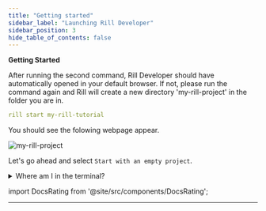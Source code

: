 ```yaml
---
title: "Getting started"
sidebar_label: "Launching Rill Developer"
sidebar_position: 3
hide_table_of_contents: false
---
```



**Getting Started**

After running the second command, Rill Developer should have automatically opened in your default browser. If not, please run the command again and Rill will create a new directory 'my-rill-project' in the folder you are in.


```yaml
rill start my-rill-tutorial
```

You should see the folowing webpage appear. 

![my-rill-project](/img/tutorials/101/new-rill-project.png)
<br />

Let's go ahead and select `Start with an empty project`.

<details>
  <summary>Where am I in the terminal?</summary>
  
    You can use the `pwd` command to see which directory in the terminal you are. <br />
    If this is not where you'd like to make the directory use the `cd` command to change directories.

</details>

import DocsRating from '@site/src/components/DocsRating';

---
<DocsRating />